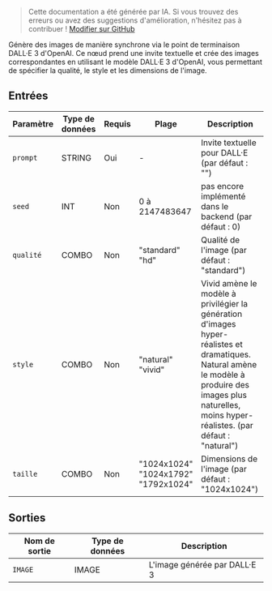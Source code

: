 > Cette documentation a été générée par IA. Si vous trouvez des erreurs ou avez des suggestions d'amélioration, n'hésitez pas à contribuer ! [Modifier sur GitHub](https://github.com/Comfy-Org/embedded-docs/blob/main/comfyui_embedded_docs/docs/OpenAIDalle3/fr.md)

Génère des images de manière synchrone via le point de terminaison DALL·E 3 d'OpenAI. Ce nœud prend une invite textuelle et crée des images correspondantes en utilisant le modèle DALL·E 3 d'OpenAI, vous permettant de spécifier la qualité, le style et les dimensions de l'image.

## Entrées

| Paramètre | Type de données | Requis | Plage | Description |
|-----------|-----------|----------|-------|-------------|
| `prompt` | STRING | Oui | - | Invite textuelle pour DALL·E (par défaut : "") |
| `seed` | INT | Non | 0 à 2147483647 | pas encore implémenté dans le backend (par défaut : 0) |
| `qualité` | COMBO | Non | "standard"<br>"hd" | Qualité de l'image (par défaut : "standard") |
| `style` | COMBO | Non | "natural"<br>"vivid" | Vivid amène le modèle à privilégier la génération d'images hyper-réalistes et dramatiques. Natural amène le modèle à produire des images plus naturelles, moins hyper-réalistes. (par défaut : "natural") |
| `taille` | COMBO | Non | "1024x1024"<br>"1024x1792"<br>"1792x1024" | Dimensions de l'image (par défaut : "1024x1024") |

## Sorties

| Nom de sortie | Type de données | Description |
|-------------|-----------|-------------|
| `IMAGE` | IMAGE | L'image générée par DALL·E 3 |
